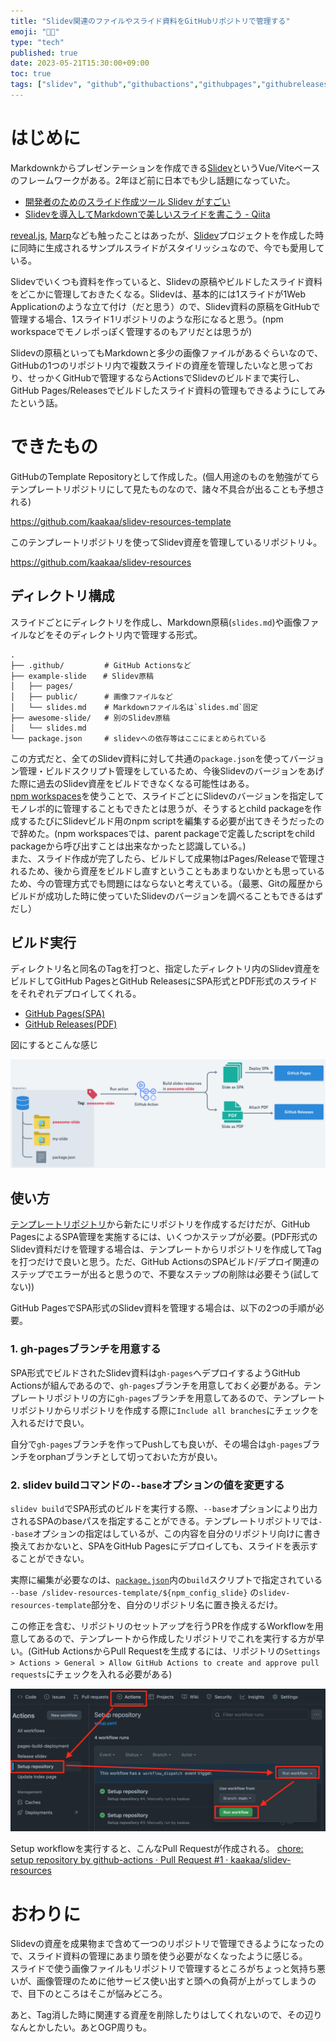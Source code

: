 ```yaml
---
title: "Slidev関連のファイルやスライド資料をGitHubリポジトリで管理する"
emoji: "👨‍💻"
type: "tech"
published: true
date: 2023-05-21T15:30:00+09:00
toc: true
tags: ["slidev", "github","githubactions","githubpages","githubreleases"]
---
```



# はじめに

Markdownkからプレゼンテーションを作成できる[Slidev](https://sli.dev/)というVue/Viteベースのフレームワークがある。2年ほど前に日本でも少し話題になっていた。

* [開発者のためのスライド作成ツール Slidev がすごい](https://zenn.dev/ryo_kawamata/articles/introduce-slidev)
* [Slidevを導入してMarkdownで美しいスライドを書こう \- Qiita](https://qiita.com/loftkun/items/2fbeddc9449eb5d85dfd)

[reveal.js](https://marp.app/), [Marp](https://marp.app/)なども触ったことはあったが、[Slidev](https://sli.dev/)プロジェクトを作成した時に同時に生成されるサンプルスライドがスタイリッシュなので、今でも愛用している。

Slidevでいくつも資料を作っていると、Slidevの原稿やビルドしたスライド資料をどこかに管理しておきたくなる。Slidevは、基本的には1スライドが1Web Applicationのような立て付け（だと思う）ので、Slidev資料の原稿をGitHubで管理する場合、1スライド1リポジトリのような形になると思う。(npm workspaceでモノレポっぽく管理するのもアリだとは思うが)

Slidevの原稿といってもMarkdownと多少の画像ファイルがあるぐらいなので、GitHubの1つのリポジトリ内で複数スライドの資産を管理したいなと思っており、せっかくGitHubで管理するならActionsでSlidevのビルドまで実行し、GitHub Pages/Releasesでビルドしたスライド資料の管理もできるようにしてみたという話。

# できたもの

GitHubのTemplate Repositoryとして作成した。(個人用途のものを勉強がてらテンプレートリポジトリにして見たものなので、諸々不具合が出ることも予想される)

https://github.com/kaakaa/slidev-resources-template

このテンプレートリポジトリを使ってSlidev資産を管理しているリポジトリ↓。

https://github.com/kaakaa/slidev-resources


## ディレクトリ構成

スライドごとにディレクトリを作成し、Markdown原稿(`slides.md`)や画像ファイルなどをそのディレクトリ内で管理する形式。

```
.
├── .github/         # GitHub Actionsなど
├── example-slide  　# Slidev原稿
│   ├── pages/
│   ├── public/      # 画像ファイルなど
│   └── slides.md    # Markdownファイル名は`slides.md`固定
├── awesome-slide/   # 別のSlidev原稿
│   └── slides.md
└── package.json     # slidevへの依存等はここにまとめられている
```

この方式だと、全てのSlidev資料に対して共通の`package.json`を使ってバージョン管理・ビルドスクリプト管理をしているため、今後Slidevのバージョンをあげた際に過去のSlidev資産をビルドできなくなる可能性はある。  
[npm workspaces](https://docs.npmjs.com/cli/v7/using-npm/workspaces)を使うことで、スライドごとにSlidevのバージョンを指定してモノレポ的に管理することもできたとは思うが、そうするとchild packageを作成するたびにSlidevビルド用のnpm scriptを編集する必要が出てきそうだったので辞めた。(npm workspacesでは、parent packageで定義したscriptをchild packageから呼び出すことは出来なかったと認識している。)  
また、スライド作成が完了したら、ビルドして成果物はPages/Releaseで管理されるため、後から資産をビルドし直すということもあまりないかとも思っているため、今の管理方式でも問題にはならないと考えている。（最悪、Gitの履歴からビルドが成功した時に使っていたSlidevのバージョンを調べることもできるはずだし）

## ビルド実行

ディレクトリ名と同名のTagを打つと、指定したディレクトリ内のSlidev資産をビルドしてGitHub PagesとGitHub ReleasesにSPA形式とPDF形式のスライドをそれぞれデプロイしてくれる。

* [GitHub Pages(SPA)](https://kaakaa.github.io/slidev-resources/)
* [GitHub Releases(PDF)](https://github.com/kaakaa/slidev-resources/releases)

図にするとこんな感じ

![structure](https://raw.githubusercontent.com/kaakaa/slidev-resources-template/main/assets/structure.png)

## 使い方

[テンプレートリポジトリ](https://github.com/kaakaa/slidev-resources-template)から新たにリポジトリを作成するだけだが、GitHub PagesによるSPA管理を実施するには、いくつかステップが必要。(PDF形式のSlidev資料だけを管理する場合は、テンプレートからリポジトリを作成してTagを打つだけで良いと思う。ただ、GitHub ActionsのSPAビルド/デプロイ関連のステップでエラーが出ると思うので、不要なステップの削除は必要そう(試してない))

GitHub PagesでSPA形式のSlidev資料を管理する場合は、以下の2つの手順が必要。

### 1. gh-pagesブランチを用意する

SPA形式でビルドされたSlidev資料は`gh-pages`へデプロイするようGitHub Actionsが組んであるので、`gh-pages`ブランチを用意しておく必要がある。テンプレートリポジトリの方に`gh-pages`ブランチを用意してあるので、テンプレートリポジトリからリポジトリを作成する際に`Include all branches`にチェックを入れるだけで良い。

自分で`gh-pages`ブランチを作ってPushしても良いが、その場合は`gh-pages`ブランチをorphanブランチとして切っておいた方が良い。

### 2. slidev buildコマンドの`--base`オプションの値を変更する

`slidev build`でSPA形式のビルドを実行する際、`--base`オプションにより出力されるSPAのbaseパスを指定することができる。テンプレートリポジトリでは`--base`オプションの指定はしているが、この内容を自分のリポジトリ向けに書き換えておかないと、SPAをGitHub Pagesにデプロイしても、スライドを表示することができない。

実際に編集が必要なのは、[`package.json`](https://github.com/kaakaa/slidev-resources-template/blob/b04259db5c82da58e5b9dce3e22c8a5af062353a/package.json#L5)内の`build`スクリプトで指定されている `--base /slidev-resources-template/${npm_config_slide}` の`slidev-resources-template`部分を、自分のリポジトリ名に置き換えるだけ。

この修正を含む、リポジトリのセットアップを行うPRを作成するWorkflowを用意してあるので、テンプレートから作成したリポジトリでこれを実行する方が早い。(GitHub ActionsからPull Requestを生成するには、リポジトリの`Settings > Actions > General > Allow GitHub Actions to create and approve pull requests`にチェックを入れる必要がある)

![](https://raw.githubusercontent.com/kaakaa/slidev-resources-template/main/assets/run-setup-workflow.png)

Setup workflowを実行すると、こんなPull Requestが作成される。
[chore: setup repository by github\-actions · Pull Request \#1 · kaakaa/slidev\-resources](https://github.com/kaakaa/slidev-resources/pull/1/files#diff-7ae45ad102eab3b6d7e7896acd08c427a9b25b346470d7bc6507b6481575d519)

# おわりに

Slidevの資産を成果物まで含めて一つのリポジトリで管理できるようになったので、スライド資料の管理にあまり頭を使う必要がなくなったように感じる。  
スライドで使う画像ファイルもリポジトリで管理するところがちょっと気持ち悪いが、画像管理のために他サービス使い出すと頭への負荷が上がってしまうので、目下のところはそこが悩みどころ。

あと、Tag消した時に関連する資産を削除したりはしてくれないので、その辺りなんとかしたい。あとOGP周りも。
